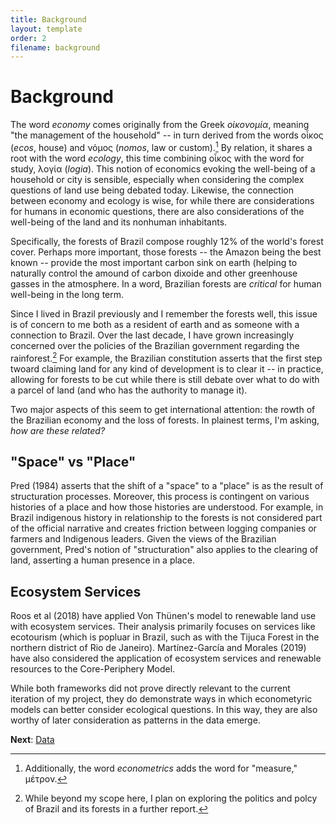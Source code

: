 ```yaml
---
title: Background
layout: template
order: 2
filename: background
---
```


# Background

The word *economy* comes originally from the Greek *οἰκονομία*, meaning "the management of the household" -- in turn derived from the words οἶκος (*ecos*, house) and νόμος (*nomos*, law or custom).[^1] By relation, it shares a root with the word *ecology*, this time combining οἶκος with the word for study, λογία (*logia*). This notion of economics evoking the well-being of a household or city is sensible, especially when considering the complex questions of land use being debated today. Likewise, the connection between economy and ecology is wise, for while there are considerations for humans in economic questions, there are also considerations of the well-being of the land and its nonhuman inhabitants.

Specifically, the forests of Brazil compose roughly 12% of the world's forest cover. Perhaps more important, those forests -- the Amazon being the best known -- provide the most important carbon sink on earth (helping to naturally control the amound of carbon dixoide and other greenhouse gasses in the atmosphere. In a word, Brazilian forests are *critical* for human well-being in the long term.

Since I lived in Brazil previously and I remember the forests well, this issue is of concern to me both as a resident of earth and as someone with a connection to Brazil. Over the last decade, I have grown increasingly concerned over the policies of the Brazilian government regarding the rainforest.[^2] For example, the Brazilian constitution asserts that the first step twoard claiming land for any kind of development is to clear it -- in practice, allowing for forests to be cut while there is still debate over what to do with a parcel of land (and who has the authority to manage it).

Two major aspects of this seem to get international attention: the rowth of the Brazilian economy and the loss of forests. In plainest terms, I'm asking, *how are these related?*

## "Space" vs "Place"

Pred (1984) asserts that the shift of a "space" to a "place" is as the result of structuration processes. Moreover, this process is contingent on various histories of a place and how those histories are understood. For example, in Brazil indigenous history in relationship to the forests is not considered part of the official narrative and creates friction between logging companies or farmers and Indigenous leaders. Given the views of the Brazilian government, Pred's notion of "structuration" also applies to the clearing of land, asserting a human presence in a place.

## Ecosystem Services

Roos et al (2018) have applied Von Thünen's model to renewable land use with ecosystem services. Their analysis primarily focuses on services like ecotourism (which is popluar in Brazil, such as with the Tijuca Forest in the northern district of Rio de Janeiro). Martínez-García and Morales (2019) have also considered the application of ecosystem services and renewable resources to the Core-Periphery Model.

While both frameworks did not prove directly relevant to the current iteration of my project, they do demonstrate ways in which econometyric models can better consider ecological questions. In this way, they are also worthy of later consideration as patterns in the data emerge.


**Next**: [Data](data)

[^1]: Additionally, the word *econometrics* adds the word for "measure," μέτρον.
[^2]: While beyond my scope here, I plan on exploring the politics and polcy of Brazil and its forests in a further report.
